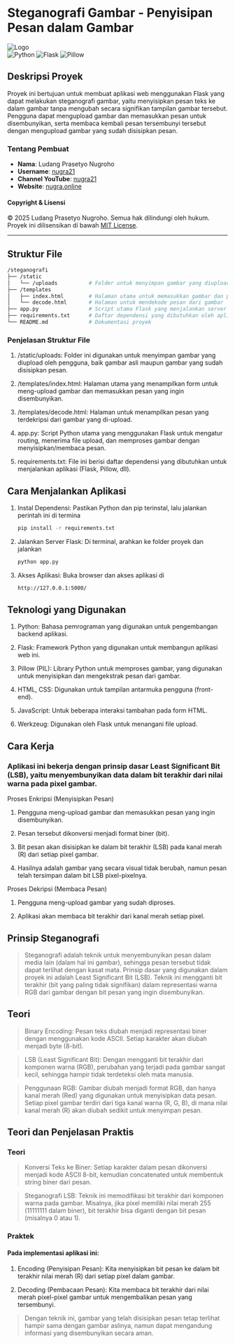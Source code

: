 # Steganografi Gambar - Penyisipan Pesan dalam Gambar

![Logo](https://img.shields.io/badge/Project%20by-nugra21-%23FF5733)  
![Python](https://img.shields.io/badge/Python-3.9-%233776AB) ![Flask](https://img.shields.io/badge/Flask-2.0-%23D90060) ![Pillow](https://img.shields.io/badge/Pillow-8.2-%23F7796B)

## Deskripsi Proyek

Proyek ini bertujuan untuk membuat aplikasi web menggunakan Flask yang dapat melakukan steganografi gambar, yaitu menyisipkan pesan teks ke dalam gambar tanpa mengubah secara signifikan tampilan gambar tersebut. Pengguna dapat mengupload gambar dan memasukkan pesan untuk disembunyikan, serta membaca kembali pesan tersembunyi tersebut dengan mengupload gambar yang sudah disisipkan pesan.

### Tentang Pembuat
- **Nama**: Ludang Prasetyo Nugroho  
- **Username**: [nugra21](https://github.com/nugra21)  
- **Channel YouTube**: [nugra21](https://youtube.com/nugra21)  
- **Website**: [nugra.online](https://nugra.online)

#### Copyright & Lisensi
© 2025 Ludang Prasetyo Nugroho. Semua hak dilindungi oleh hukum.  
Proyek ini dilisensikan di bawah [MIT License](https://opensource.org/licenses/MIT).

---


## Struktur File

```bash
/steganografi
├── /static
│   └── /uploads          # Folder untuk menyimpan gambar yang diupload
├── /templates
│   ├── index.html        # Halaman utama untuk memasukkan gambar dan pesan
│   └── decode.html       # Halaman untuk mendekode pesan dari gambar
├── app.py                # Script utama Flask yang menjalankan server web
├── requirements.txt      # Daftar dependensi yang dibutuhkan oleh aplikasi
└── README.md             # Dokumentasi proyek

```
### Penjelasan Struktur File

1. /static/uploads: Folder ini digunakan untuk menyimpan gambar yang diupload oleh pengguna, baik gambar asli maupun gambar yang sudah disisipkan pesan.

2. /templates/index.html: Halaman utama yang menampilkan form untuk meng-upload gambar dan memasukkan pesan yang ingin disembunyikan.

3. /templates/decode.html: Halaman untuk menampilkan pesan yang terdekripsi dari gambar yang di-upload.

4. app.py: Script Python utama yang menggunakan Flask untuk mengatur routing, menerima file upload, dan memproses gambar dengan menyisipkan/membaca pesan.

5. requirements.txt: File ini berisi daftar dependensi yang dibutuhkan untuk menjalankan aplikasi (Flask, Pillow, dll).

## Cara Menjalankan Aplikasi

1. Instal Dependensi:
Pastikan Python dan pip terinstal, lalu jalankan perintah ini di termina
    ```bash
    pip install -r requirements.txt
    ```

2. Jalankan Server Flask:
Di terminal, arahkan ke folder proyek dan jalankan
    ```bash
    python app.py
    ```
3. Akses Aplikasi:
Buka browser dan akses aplikasi di
    ```bash
    http://127.0.0.1:5000/
    
    ```




## Teknologi yang Digunakan

1. Python: Bahasa pemrograman yang digunakan untuk pengembangan backend aplikasi.

2. Flask: Framework Python yang digunakan untuk membangun aplikasi web ini.

3. Pillow (PIL): Library Python untuk memproses gambar, yang digunakan untuk menyisipkan dan mengekstrak pesan dari gambar.

4. HTML, CSS: Digunakan untuk tampilan antarmuka pengguna (front-end).

5. JavaScript: Untuk beberapa interaksi tambahan pada form HTML.

6. Werkzeug: Digunakan oleh Flask untuk menangani file upload.

## Cara Kerja

### Aplikasi ini bekerja dengan prinsip dasar Least Significant Bit (LSB), yaitu menyembunyikan data dalam bit terakhir dari nilai warna pada pixel gambar.

Proses Enkripsi (Menyisipkan Pesan)
1. Pengguna meng-upload gambar dan memasukkan pesan yang ingin disembunyikan.

22. Pesan tersebut dikonversi menjadi format biner (bit).

3. Bit pesan akan disisipkan ke dalam bit terakhir (LSB) pada kanal merah (R) dari setiap pixel gambar.

4. Hasilnya adalah gambar yang secara visual tidak berubah, namun pesan telah tersimpan dalam bit LSB pixel-pixelnya.

Proses Dekripsi (Membaca Pesan)

1. Pengguna meng-upload gambar yang sudah diproses.

2. Aplikasi akan membaca bit terakhir dari kanal merah setiap pixel.


## Prinsip Steganografi

>Steganografi adalah teknik untuk menyembunyikan pesan dalam media lain (dalam hal ini gambar), sehingga pesan tersebut tidak dapat terlihat dengan kasat mata. Prinsip dasar yang digunakan dalam proyek ini adalah Least Significant Bit (LSB). Teknik ini mengganti bit terakhir (bit yang paling tidak signifikan) dalam representasi warna RGB dari gambar dengan bit pesan yang ingin disembunyikan.

## Teori

>Binary Encoding: Pesan teks diubah menjadi representasi biner dengan menggunakan kode ASCII. Setiap karakter akan diubah menjadi byte (8-bit).

>LSB (Least Significant Bit): Dengan mengganti bit terakhir dari komponen warna (RGB), perubahan yang terjadi pada gambar sangat kecil, sehingga hampir tidak terdeteksi oleh mata manusia.

>Penggunaan RGB: Gambar diubah menjadi format RGB, dan hanya kanal merah (Red) yang digunakan untuk menyisipkan data pesan. Setiap pixel gambar terdiri dari tiga kanal warna (R, G, B), di mana nilai kanal merah (R) akan diubah sedikit untuk menyimpan pesan.

## Teori dan Penjelasan Praktis

### Teori

>Konversi Teks ke Biner: Setiap karakter dalam pesan dikonversi menjadi kode ASCII 8-bit, kemudian concatenated untuk membentuk string biner dari pesan.

>Steganografi LSB: Teknik ini memodifikasi bit terakhir dari komponen warna pada gambar. Misalnya, jika pixel memiliki nilai merah 255 (11111111 dalam biner), bit terakhir bisa diganti dengan bit pesan (misalnya 0 atau 1).

### Praktek

#### Pada implementasi aplikasi ini:

1. Encoding (Penyisipan Pesan): Kita menyisipkan bit pesan ke dalam bit terakhir nilai merah (R) dari setiap pixel dalam gambar.

2. Decoding (Pembacaan Pesan): Kita membaca bit terakhir dari nilai merah pixel-pixel gambar untuk mengembalikan pesan yang tersembunyi.

> Dengan teknik ini, gambar yang telah disisipkan pesan tetap terlihat hampir sama dengan gambar aslinya, namun dapat mengandung informasi yang disembunyikan secara aman.